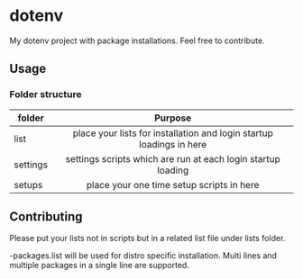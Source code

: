 # dotenv

My dotenv project with package installations. Feel free to contribute.

## Usage
### Folder structure
| folder   |      Purpose      | 
|----------|:-------------:|
| list | place your lists for installation and login startup loadings in here |
| settings | settings scripts which are run at each login startup loading |
| setups | place your one time setup scripts in here |

## Contributing
Please put your lists not in scripts but in a related list file under lists folder.

<BASE-DISTRO-NAME>-packages.list will be used for distro specific installation. Multi lines and multiple packages in a single line are supported.